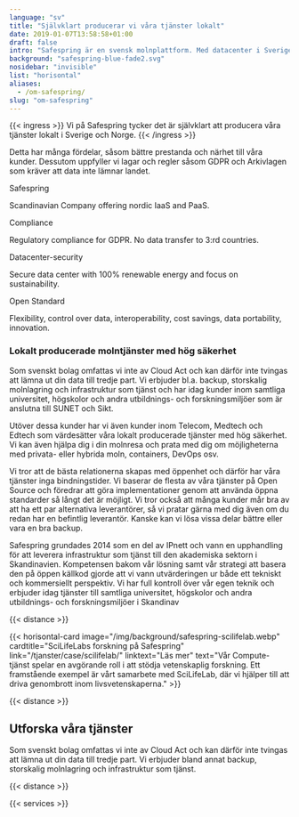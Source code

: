 ```yaml
---
language: "sv"
title: "Självklart producerar vi våra tjänster lokalt"
date: 2019-01-07T13:58:58+01:00
draft: false
intro: "Safespring är en svensk molnplattform. Med datacenter i Sverige håller du din data inom landets gränser."
background: "safespring-blue-fade2.svg"
nosidebar: "invisible"
list: "horisontal"
aliases:
  - /om-safespring/
slug: "om-safespring"
---
```


{{< ingress >}}
Vi på Safespring tycker det är självklart att producera våra tjänster lokalt i Sverige och Norge.
{{< /ingress >}}

Detta har många fördelar, såsom bättre prestanda och närhet till våra kunder. Dessutom uppfyller vi lagar och regler såsom GDPR och Arkivlagen som kräver att data inte lämnar landet.

<section>
</section>
<section class="map">
  <div id="sticky-div"></div>
  <div class="card-content">
    <div class="card-icon icon-blue"><i class="fa-kit fa-safespring-icon"></i></div>
    <p class="card-title">Safespring</p>
    <p class="card-text">Scandinavian Company offering nordic IaaS and PaaS.</p>
  </div>
  <div class="card-content">
    <div class="card-icon icon-green"><i class="fa-solid fa-shield-check"></i></div>
    <p class="card-title">Compliance</p>
    <p class="card-text">Regulatory compliance for GDPR. No data transfer to 3:rd countries.</p>
  </div>
  <div class="card-content">
    <div class="card-icon icon-orange"><i class="fa-solid fa-lock"></i></div>
    <p class="card-title">Datacenter-security</p>
    <p class="card-text">Secure data center with 100% renewable energy and focus on sustainability.</p>
  </div>
    <div class="card-content">
    <div class="card-icon icon-blue"><i class="fa-solid fa-door-open"></i></div>
    <p class="card-title">Open Standard</p>
    <p class="card-text">Flexibility, control over data, interoperability, cost savings, data portability, innovation.</p>
  </div>
</section>
<section>
</section>

### Lokalt producerade molntjänster med hög säkerhet

Som svenskt bolag omfattas vi inte av Cloud Act och kan därför inte tvingas att lämna ut din data till tredje part. Vi erbjuder bl.a. backup, storskalig molnlagring och infrastruktur som tjänst och har idag kunder inom samtliga universitet, högskolor och andra utbildnings- och forskningsmiljöer som är anslutna till SUNET och Sikt.

Utöver dessa kunder har vi även kunder inom Telecom, Medtech och Edtech som värdesätter våra lokalt producerade tjänster med hög säkerhet. Vi kan även hjälpa dig i din molnresa och prata med dig om möjligheterna med privata- eller hybrida moln, containers, DevOps osv.

Vi tror att de bästa relationerna skapas med öppenhet och därför har våra tjänster inga bindningstider. Vi baserar de flesta av våra tjänster på Open Source och föredrar att göra implementationer genom att använda öppna standarder så långt det är möjligt. Vi tror också att många kunder mår bra av att ha ett par alternativa leverantörer, så vi pratar gärna med dig även om du redan har en befintlig leverantör. Kanske kan vi lösa vissa delar bättre eller vara en bra backup.

Safespring grundades 2014 som en del av IPnett och vann en upphandling för att leverera infrastruktur som tjänst till den akademiska sektorn i Skandinavien. Kompetensen bakom vår lösning samt vår strategi att basera den på öppen källkod gjorde att vi vann utvärderingen ur både ett tekniskt och kommersiellt perspektiv. Vi har full kontroll över vår egen teknik och erbjuder idag tjänster till samtliga universitet, högskolor och andra utbildnings- och forskningsmiljöer i Skandinav

{{< distance >}}

{{< horisontal-card image="/img/background/safespring-scilifelab.webp" cardtitle="SciLifeLabs forskning på Safespring" link="/tjanster/case/scilifelab/" linktext="Läs mer" text="Vår Compute-tjänst spelar en avgörande roll i att stödja vetenskaplig forskning. Ett framstående exempel är vårt samarbete med SciLifeLab, där vi hjälper till att driva genombrott inom livsvetenskaperna." >}}

{{< distance >}}

## Utforska våra tjänster

Som svenskt bolag omfattas vi inte av Cloud Act och kan därför inte tvingas att lämna ut din data till tredje part. Vi erbjuder bland annat backup, storskalig molnlagring och infrastruktur som tjänst.

{{< distance >}}

{{< services >}}
